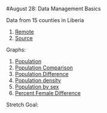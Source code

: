 #August 28: Data Management Basics

Data from 15 counties in Liberia
  1. [Remote](counties_rmt.csv)
  2. [Source](counties_src.RData)
  
Graphs:
  1. [Population](population.pdf)
  2. [Population Comparison](populationcompare.pdf)
  3. [Population Difference](difffromremote.pdf)
  4. [Population density](density.pdf)
  5. [Population by sex](splitbysex.pdf)
  6. [Percent Female Difference](percentfemalediff.pdf)
  
Stretch Goal:
